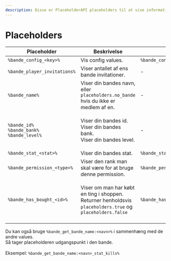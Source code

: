 ```yaml
---
description: Disse er PlaceholderAPI placeholders til at vise information.
---
```


# Placeholders



| Placeholder                                                                               | Beskrivelse                                                                                                                               | Eksempel                        |
| ----------------------------------------------------------------------------------------- | ----------------------------------------------------------------------------------------------------------------------------------------- | ------------------------------- |
| `%bande_config_<key>%`                                                                    | Vis config values.                                                                                                                        | `%bande_config_bande_price%`    |
| `%bande_player_invitations%`                                                              | Viser antallet af ens bande invitationer.                                                                                                 | -                               |
| `%bande_name%`                                                                            | Viser din bandes navn, eller `placeholders.no_bande` hvis du ikke er medlem af en.                                                        |  -                              |
| <p><code>%bande_id%</code><br><code>%bande_bank%</code><br><code>%bande_level%</code></p> | <p>Viser din bandes id.<br>Viser din bandes bank.<br>Viser din bandes level.</p>                                                          | -                               |
| `%bande_stat_<stat>%`                                                                     | Viser din bandes stat.                                                                                                                    | `%bande_stat_kills%`            |
| `%bande_permission_<type>%`                                                               | Viser den rank man skal være for at bruge denne permission.                                                                               | `%bande_permission_rename%`     |
| `%bande_has_bought_<id>%`                                                                 | <p>Viser om man har købt en ting i shoppen.<br>Returner henholdsvis <code>placeholders.true</code> og <code>placeholders.false</code></p> | `%bande_has_bought_hungerbuff%` |
|                                                                                           |                                                                                                                                           |                                 |

Du kan også bruge `%bande_get_bande_name:<navn>%` i sammenhæng med de andre values. \
Så tager placeholderen udgangspunkt i den bande.\
\
Eksempel: `%bande_get_bande_name:<navn>_stat_kills%`
